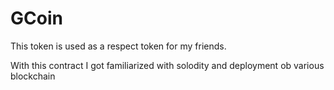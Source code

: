 # GCoin

This token is used as a respect token for my friends.

With this contract I got familiarized with solodity and deployment ob various blockchain
